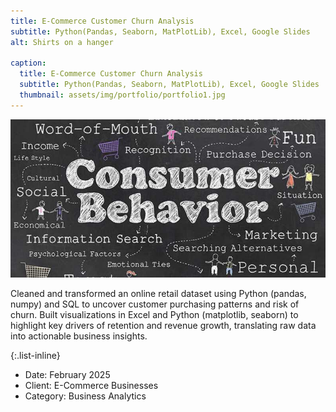 ```yaml
---
title: E-Commerce Customer Churn Analysis
subtitle: Python(Pandas, Seaborn, MatPlotLib), Excel, Google Slides
alt: Shirts on a hanger

caption:
  title: E-Commerce Customer Churn Analysis
  subtitle: Python(Pandas, Seaborn, MatPlotLib), Excel, Google Slides
  thumbnail: assets/img/portfolio/portfolio1.jpg
---
```


[![Click image below to be redirected to the project](assets/img/portfolio/portfolio1.jpg)](https://github.com/JulianVB3102/ECommerceCustBehavior)

Cleaned and transformed an online retail dataset using Python (pandas, numpy) and SQL to uncover customer purchasing patterns and risk of churn. Built visualizations in Excel and Python (matplotlib, seaborn) to highlight key drivers of retention and revenue growth, translating raw data into actionable business insights. 

{:.list-inline}
- Date: February 2025  
- Client: E-Commerce Businesses  
- Category: Business Analytics


